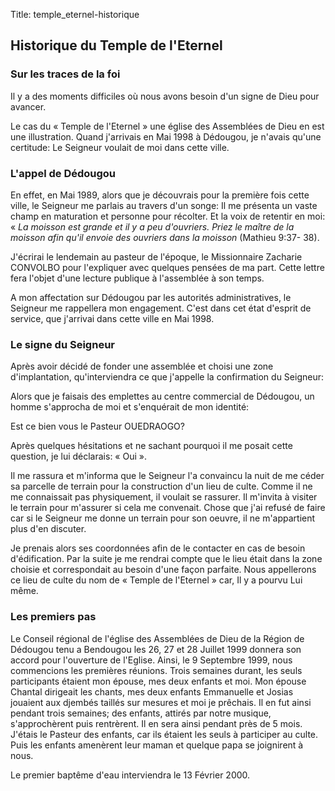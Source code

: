 Title: temple_eternel-historique

Historique du Temple de l'Eternel
---------------------------------

### Sur les traces de la foi

Il y a des moments difficiles où nous avons besoin d'un signe de Dieu pour
avancer. 

Le cas du « Temple de l'Eternel » une église des Assemblées de Dieu en est une
illustration. Quand j'arrivais en Mai 1998 à Dédougou, je n'avais qu'une
certitude: Le Seigneur voulait de moi dans cette ville.

### L'appel de Dédougou

En effet, en Mai 1989, alors que je découvrais pour la première fois cette
ville, le Seigneur me parlais au travers d'un songe: Il me présenta un vaste
champ en maturation et personne pour récolter. Et la voix de retentir en moi:
« *La moisson est grande et il y a peu d'ouvriers. Priez le maître de la
moisson afin qu'il envoie des ouvriers dans la moisson* (Mathieu 9:37- 38). 

J'écrirai le lendemain au pasteur de l'époque, le Missionnaire Zacharie
CONVOLBO pour l'expliquer avec quelques pensées de ma part. Cette lettre fera
l'objet d'une lecture publique à l'assemblée à son temps. 

A mon affectation sur Dédougou par les autorités administratives, le Seigneur
me rappellera mon engagement. C'est dans cet état d'esprit de service, que
j'arrivai dans cette ville en Mai 1998.

### Le signe du Seigneur

Après avoir décidé de fonder une assemblée et choisi une zone d'implantation,
qu'interviendra ce que j'appelle la confirmation du Seigneur:

Alors que je faisais des emplettes au centre commercial de Dédougou, un homme
s'approcha de moi et s'enquérait de mon identité:

Est ce bien vous le Pasteur OUEDRAOGO?

Après quelques hésitations et ne sachant pourquoi il me posait cette question,
je lui déclarais: « Oui ».

Il me rassura et m'informa que le Seigneur l'a convaincu la nuit de me
céder sa parcelle de terrain pour la construction d'un lieu de culte. Comme il
ne me connaissait pas physiquement, il voulait se rassurer. Il m'invita à
visiter le terrain pour m'assurer si cela me convenait. Chose que j'ai refusé
de faire car si le Seigneur me donne un terrain pour son oeuvre, il ne
m'appartient plus d'en discuter. 

Je prenais alors ses coordonnées afin de le contacter en cas de besoin
d'édification. Par la suite je me rendrai compte que le lieu était dans la zone
choisie et correspondait au besoin d'une façon parfaite. Nous appellerons ce
lieu de culte du nom de « Temple de l'Eternel » car, Il y a pourvu Lui même.

### Les premiers pas

Le Conseil régional de l'église des Assemblées de Dieu de la Région de Dédougou
tenu a Bendougou les 26, 27 et 28 Juillet 1999 donnera son accord pour
l'ouverture de l'Eglise. Ainsi, le 9 Septembre 1999, nous commencions les
premières réunions. Trois semaines durant, les seuls participants étaient mon
épouse, mes deux enfants et moi. Mon épouse Chantal dirigeait les chants, mes
deux enfants Emmanuelle et Josias jouaient aux djembés taillés sur mesures et
moi je prêchais. Il en fut ainsi pendant trois semaines; des enfants, attirés
par notre musique, s'approchèrent puis rentrèrent. Il en sera ainsi pendant
près de 5 mois. J'étais le Pasteur des enfants, car ils étaient les seuls à
participer au culte. Puis les enfants amenèrent leur maman et quelque papa se
joignirent à nous.

Le premier baptême d'eau interviendra le 13 Février 2000.
